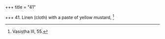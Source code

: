 +++
title = "41"

+++
41. Linen (cloth) with a paste of yellow mustard, [^22] 


[^22]:  Vasiṣṭha III, 55.
